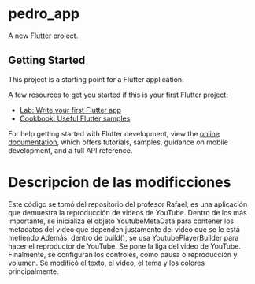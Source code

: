 # pedro_app

A new Flutter project.

## Getting Started

This project is a starting point for a Flutter application.

A few resources to get you started if this is your first Flutter project:

- [Lab: Write your first Flutter app](https://docs.flutter.dev/get-started/codelab)
- [Cookbook: Useful Flutter samples](https://docs.flutter.dev/cookbook)

For help getting started with Flutter development, view the
[online documentation](https://docs.flutter.dev/), which offers tutorials,
samples, guidance on mobile development, and a full API reference.

# Descripcion de las modificciones
Este código se tomó del repositorio del profesor Rafael, es una aplicación que demuestra la reproducción de videos de YouTube. 
Dentro de los más importante, se inicializa el objeto YoutubeMetaData para contener los metadatos del video que dependen justamente del video que se le está metiendo 
Además, dentro de build(), se usa YoutubePlayerBuilder para hacer el reproductor de YouTube.
Se pone la liga del video de YouTube. 
Finalmente, se configuran los controles, como pausa o reproducción y volumen.
Se modificó el texto, el video, el tema y los colores principalmente. 

